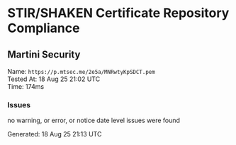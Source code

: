 # STIR/SHAKEN Certificate Repository Compliance

## Martini Security

Name: `https://p.mtsec.me/2e5a/MNRwtyKpSDCT.pem`\
Tested At: 18 Aug 25 21:02 UTC\
Time: 174ms

### Issues

no warning, or error, or notice date level issues were found

Generated: 18 Aug 25 21:13 UTC